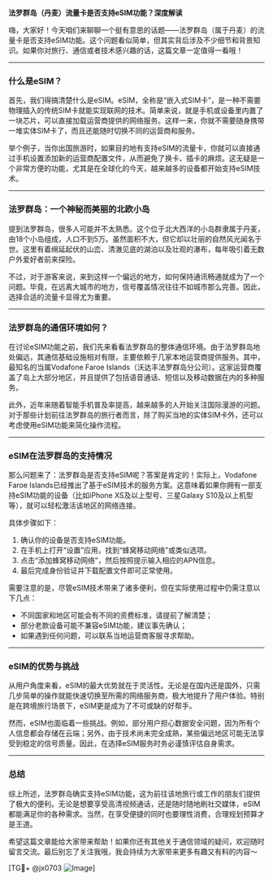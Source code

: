 **法罗群岛（丹麦）流量卡是否支持eSIM功能？深度解读**

嗨，大家好！今天咱们来聊聊一个挺有意思的话题——法罗群岛（属于丹麦）的流量卡是否支持eSIM功能。这个问题看似简单，但其实背后涉及不少细节和背景知识。如果你对旅行、通信或者技术感兴趣的话，这篇文章一定值得一看哦！

---

### 什么是eSIM？

首先，我们得搞清楚什么是eSIM。eSIM，全称是“嵌入式SIM卡”，是一种不需要物理插入的传统SIM卡就能实现联网的技术。简单来说，就是手机或设备里内置了一块芯片，可以直接加载运营商提供的网络服务。这样一来，你就不需要随身携带一堆实体SIM卡了，而且还能随时切换不同的运营商和服务。

举个例子，当你出国旅游时，如果目的地有支持eSIM的流量卡，你就可以直接通过手机设置添加新的运营商配置文件，从而避免了换卡、插卡的麻烦。这无疑是一个非常方便的功能，尤其是在全球化的今天，越来越多的设备都开始支持eSIM技术。

---

### 法罗群岛：一个神秘而美丽的北欧小岛

提到法罗群岛，很多人可能并不太熟悉。这个位于北大西洋的小岛群隶属于丹麦，由18个小岛组成，人口不到5万。虽然面积不大，但它却以壮丽的自然风光闻名于世。这里有着绵延起伏的山峦、清澈见底的湖泊以及壮观的瀑布，每年吸引着无数户外爱好者前来探险。

不过，对于游客来说，来到这样一个偏远的地方，如何保持通讯畅通就成为了一个问题。毕竟，在远离大城市的地方，信号覆盖情况往往不如城市那么完善。因此，选择合适的流量卡显得尤为重要。

---

### 法罗群岛的通信环境如何？

在讨论eSIM功能之前，我们先来看看法罗群岛的整体通信环境。由于法罗群岛地处偏远，其通信基础设施相对有限，主要依赖于几家本地运营商提供服务。其中，最知名的当属Vodafone Faroe Islands（沃达丰法罗群岛分公司）。这家运营商覆盖了岛上大部分地区，并且提供了包括语音通话、短信以及移动数据在内的多种服务。

此外，近年来随着智能手机普及率提高，越来越多的人开始关注国际漫游的问题。对于那些计划前往法罗群岛的旅行者而言，除了购买当地的实体SIM卡外，还可以考虑使用eSIM功能来简化操作流程。

---

### eSIM在法罗群岛的支持情况

那么问题来了：法罗群岛是否支持eSIM呢？答案是肯定的！实际上，Vodafone Faroe Islands已经推出了基于eSIM技术的服务方案。这意味着如果你拥有一部支持eSIM功能的设备（比如iPhone XS及以上型号、三星Galaxy S10及以上机型等），就可以轻松激活该地区的网络连接。

具体步骤如下：
1. 确认你的设备是否支持eSIM功能。
2. 在手机上打开“设置”应用，找到“蜂窝移动网络”或类似选项。
3. 点击“添加蜂窝移动网络”，然后按照提示输入相应的APN信息。
4. 最后完成身份验证并下载配置文件即可正常使用。

需要注意的是，尽管eSIM技术带来了诸多便利，但在实际使用过程中仍需注意以下几点：
- 不同国家和地区可能会有不同的资费标准，请提前了解清楚；
- 部分老款设备可能不兼容eSIM功能，建议事先确认；
- 如果遇到任何问题，可以联系当地运营商客服寻求帮助。

---

### eSIM的优势与挑战

从用户角度来看，eSIM的最大优势就在于灵活性。无论是在国内还是国外，只需几步简单的操作就能快速切换至所需的网络服务商，极大地提升了用户体验。特别是在跨境旅行场景下，eSIM更是成为了不可或缺的好帮手。

然而，eSIM也面临着一些挑战。例如，部分用户担心数据安全问题，因为所有个人信息都会存储在云端；另外，由于技术尚未完全成熟，某些偏远地区可能无法享受到稳定的信号质量。因此，在选择eSIM服务时务必谨慎评估自身需求。

---

### 总结

综上所述，法罗群岛确实支持eSIM功能，这为前往该地旅行或工作的朋友们提供了极大的便利。无论是想要享受高清视频通话，还是随时随地刷社交媒体，eSIM都能满足你的各种需求。当然，在享受便捷的同时也要理性消费，合理规划预算才是王道。

希望这篇文章能给大家带来帮助！如果你还有其他关于通信领域的疑问，欢迎随时留言交流。最后别忘了关注我哦，我会持续为大家带来更多有趣又有料的内容～

[TG💪+ @jx0703 ![Image](https://github.com/user-attachments/assets/dbca1d08-cadb-493c-b0ec-ad6f7a83f270)]